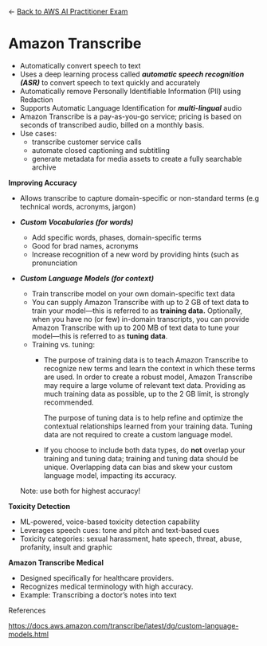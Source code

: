 ← [Back to AWS AI Practitioner Exam](../AWS%20AI%20Practitioner%20Exam.md)

# Amazon Transcribe

- Automatically convert speech to text
- Uses a deep learning process called ***automatic speech recognition (ASR)*** to convert speech to text quickly and accurately
- Automatically remove Personally Identifiable Information (PII) using Redaction
- Supports Automatic Language Identification for ***multi-lingual*** audio
- Amazon Transcribe is a pay-as-you-go service; pricing is based on seconds of transcribed audio, billed on a monthly basis.
- Use cases:
    - transcribe customer service calls
    - automate closed captioning and subtitling
    - generate metadata for media assets to create a fully searchable archive

**Improving Accuracy**

- Allows transcribe to capture domain-specific or non-standard terms (e.g technical words, acronyms, jargon)
- ***Custom Vocabularies (for words)***
    - Add specific words, phases, domain-specific terms
    - Good for brad names, acronyms
    - Increase recognition of a new word by providing hints (such as pronunciation
- ***Custom Language Models (for context)***
    - Train transcribe model on your own domain-specific text data
    - You can supply Amazon Transcribe with up to 2 GB of text data to train your model—this is referred to as **training data.** Optionally, when you have no (or few) in-domain transcripts, you can provide Amazon Transcribe with up to 200 MB of text data to tune your model—this is referred to as **tuning data**.
    - Training vs. tuning:
        - The purpose of training data is to teach Amazon Transcribe to recognize new terms and learn the context in which these terms are used. In order to create a robust model, Amazon Transcribe may require a large volume of relevant text data. Providing as much training data as possible, up to the 2 GB limit, is strongly recommended.
            
            The purpose of tuning data is to help refine and optimize the contextual relationships learned from your training data. Tuning data are not required to create a custom language model.
            
        - If you choose to include both data types, do **not** overlap your training and tuning data; training and tuning data should be unique. Overlapping data can bias and skew your custom language model, impacting its accuracy.
    
    Note: use both for highest accuracy!
    

**Toxicity Detection**

- ML-powered, voice-based toxicity detection capability
- Leverages speech cues: tone and pitch and text-based cues
- Toxicity categories: sexual harassment, hate speech, threat, abuse, profanity, insult and graphic

 

**Amazon Transcribe Medical**

- Designed specifically for healthcare providers.
- Recognizes medical terminology with high accuracy.
- Example: Transcribing a doctor’s notes into text

References

https://docs.aws.amazon.com/transcribe/latest/dg/custom-language-models.html